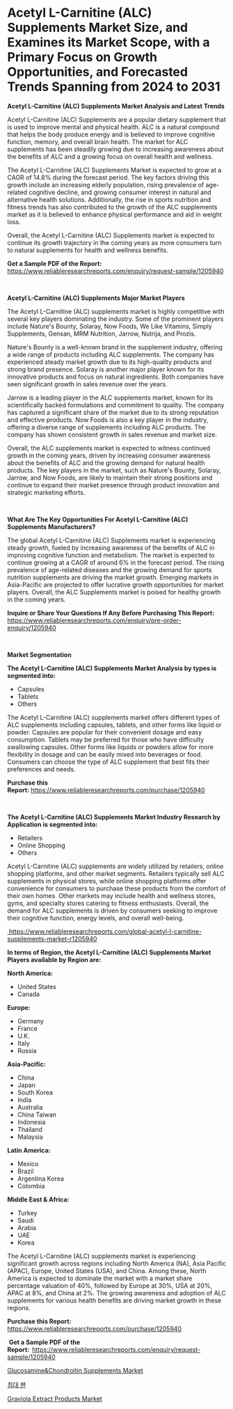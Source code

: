 <p><h1>Acetyl L-Carnitine (ALC) Supplements Market Size, and Examines its Market Scope, with a Primary Focus on Growth Opportunities, and Forecasted Trends Spanning from 2024 to 2031</h1></p><p><strong>Acetyl L-Carnitine (ALC) Supplements Market Analysis and Latest Trends</strong></p>
<p><p>Acetyl L-Carnitine (ALC) Supplements are a popular dietary supplement that is used to improve mental and physical health. ALC is a natural compound that helps the body produce energy and is believed to improve cognitive function, memory, and overall brain health. The market for ALC supplements has been steadily growing due to increasing awareness about the benefits of ALC and a growing focus on overall health and wellness.</p><p>The Acetyl L-Carnitine (ALC) Supplements Market is expected to grow at a CAGR of 14.8% during the forecast period. The key factors driving this growth include an increasing elderly population, rising prevalence of age-related cognitive decline, and growing consumer interest in natural and alternative health solutions. Additionally, the rise in sports nutrition and fitness trends has also contributed to the growth of the ALC supplements market as it is believed to enhance physical performance and aid in weight loss.</p><p>Overall, the Acetyl L-Carnitine (ALC) Supplements market is expected to continue its growth trajectory in the coming years as more consumers turn to natural supplements for health and wellness benefits.</p></p>
<p><strong>Get a Sample PDF of the Report:&nbsp;</strong> <a href="https://www.reliableresearchreports.com/enquiry/request-sample/1205940">https://www.reliableresearchreports.com/enquiry/request-sample/1205940</a></p>
<p>&nbsp;</p>
<p><strong>Acetyl L-Carnitine (ALC) Supplements Major Market Players</strong></p>
<p><p>The Acetyl L-Carnitine (ALC) supplements market is highly competitive with several key players dominating the industry. Some of the prominent players include Nature's Bounty, Solaray, Now Foods, We Like Vitamins, Simply Supplements, Gensan, MRM Nutrition, Jarrow, Nutrija, and Prozis.</p><p>Nature's Bounty is a well-known brand in the supplement industry, offering a wide range of products including ALC supplements. The company has experienced steady market growth due to its high-quality products and strong brand presence. Solaray is another major player known for its innovative products and focus on natural ingredients. Both companies have seen significant growth in sales revenue over the years.</p><p>Jarrow is a leading player in the ALC supplements market, known for its scientifically backed formulations and commitment to quality. The company has captured a significant share of the market due to its strong reputation and effective products. Now Foods is also a key player in the industry, offering a diverse range of supplements including ALC products. The company has shown consistent growth in sales revenue and market size.</p><p>Overall, the ALC supplements market is expected to witness continued growth in the coming years, driven by increasing consumer awareness about the benefits of ALC and the growing demand for natural health products. The key players in the market, such as Nature's Bounty, Solaray, Jarrow, and Now Foods, are likely to maintain their strong positions and continue to expand their market presence through product innovation and strategic marketing efforts.</p></p>
<p>&nbsp;</p>
<p><strong>What Are The Key Opportunities For Acetyl L-Carnitine (ALC) Supplements Manufacturers?</strong></p>
<p><p>The global Acetyl L-Carnitine (ALC) Supplements market is experiencing steady growth, fueled by increasing awareness of the benefits of ALC in improving cognitive function and metabolism. The market is expected to continue growing at a CAGR of around 6% in the forecast period. The rising prevalence of age-related diseases and the growing demand for sports nutrition supplements are driving the market growth. Emerging markets in Asia-Pacific are projected to offer lucrative growth opportunities for market players. Overall, the ALC Supplements market is poised for healthy growth in the coming years.</p></p>
<p><strong>Inquire or Share Your Questions If Any Before Purchasing This Report:</strong> <a href="https://www.reliableresearchreports.com/enquiry/pre-order-enquiry/1205940">https://www.reliableresearchreports.com/enquiry/pre-order-enquiry/1205940</a></p>
<p>&nbsp;</p>
<p><strong>Market Segmentation</strong></p>
<p><strong>The Acetyl L-Carnitine (ALC) Supplements Market Analysis by types is segmented into:</strong></p>
<p><ul><li>Capsules</li><li>Tablets</li><li>Others</li></ul></p>
<p><p>The Acetyl L-Carnitine (ALC) supplements market offers different types of ALC supplements including capsules, tablets, and other forms like liquid or powder. Capsules are popular for their convenient dosage and easy consumption. Tablets may be preferred for those who have difficulty swallowing capsules. Other forms like liquids or powders allow for more flexibility in dosage and can be easily mixed into beverages or food. Consumers can choose the type of ALC supplement that best fits their preferences and needs.</p></p>
<p><strong>Purchase this Report:&nbsp;</strong><a href="https://www.reliableresearchreports.com/purchase/1205940">https://www.reliableresearchreports.com/purchase/1205940</a></p>
<p>&nbsp;</p>
<p><strong>The Acetyl L-Carnitine (ALC) Supplements Market Industry Research by Application is segmented into:</strong></p>
<p><ul><li>Retailers</li><li>Online Shopping</li><li>Others</li></ul></p>
<p><p>Acetyl L-Carnitine (ALC) supplements are widely utilized by retailers, online shopping platforms, and other market segments. Retailers typically sell ALC supplements in physical stores, while online shopping platforms offer convenience for consumers to purchase these products from the comfort of their own homes. Other markets may include health and wellness stores, gyms, and specialty stores catering to fitness enthusiasts. Overall, the demand for ALC supplements is driven by consumers seeking to improve their cognitive function, energy levels, and overall well-being.</p></p>
<p><a href="https://www.reliableresearchreports.com/global-acetyl-l-carnitine-supplements-market-r1205940">&nbsp;https://www.reliableresearchreports.com/global-acetyl-l-carnitine-supplements-market-r1205940</a></p>
<p><strong>In terms of Region, the Acetyl L-Carnitine (ALC) Supplements Market Players available by Region are:</strong></p>
<p>
    <p> <strong> North America: </strong>
        <ul>
            <li>United States</li>
            <li>Canada</li>
        </ul>
        </p> 
    <p> <strong> Europe: </strong>
        <ul>
            <li>Germany</li>
            <li>France</li>
            <li>U.K.</li>
            <li>Italy</li>
            <li>Russia</li>
        </ul>
        </p> 
    <p> <strong> Asia-Pacific: </strong>
        <ul>
            <li>China</li>
            <li>Japan</li>
            <li>South Korea</li>
            <li>India</li>
            <li>Australia</li>
            <li>China Taiwan</li>
            <li>Indonesia</li>
            <li>Thailand</li>
            <li>Malaysia</li>
        </ul>
        </p> 
    <p> <strong> Latin America: </strong>
        <ul>
            <li>Mexico</li>
            <li>Brazil</li>
            <li>Argentina Korea</li>
            <li>Colombia</li>
        </ul>
        </p> 
    <p> <strong> Middle East & Africa: </strong>
        <ul>
            <li>Turkey</li>
            <li>Saudi</li>
            <li>Arabia</li>
            <li>UAE</li>
            <li>Korea</li>
        </ul>
    </p>
    </p>
<p><p>The Acetyl L-Carnitine (ALC) supplements market is experiencing significant growth across regions including North America (NA), Asia Pacific (APAC), Europe, United States (USA), and China. Among these, North America is expected to dominate the market with a market share percentage valuation of 40%, followed by Europe at 30%, USA at 20%, APAC at 8%, and China at 2%. The growing awareness and adoption of ALC supplements for various health benefits are driving market growth in these regions.</p></p>
<p><strong>Purchase this Report: </strong><a href="https://www.reliableresearchreports.com/purchase/1205940">https://www.reliableresearchreports.com/purchase/1205940</a></p>
<p>&nbsp;<strong>Get a Sample PDF of the Report:&nbsp;&nbsp;</strong><a href="https://www.reliableresearchreports.com/enquiry/request-sample/1205940">https://www.reliableresearchreports.com/enquiry/request-sample/1205940</a></p>
<p><strong></strong></p>
<p><p><a href="https://github.com/Glendatilghmankmgz0rbhwpy/Market-Research-Report-List-2/blob/main/glucosaminechondroitin-supplements-market.md">Glucosamine&Chondroitin Supplements Market</a></p><p><a href="https://github.com/fernandotryO5lson96765/Market-Research-Report-List-1/blob/main/689733757502.md">침대 팬</a></p><p><a href="https://github.com/dx0328/Market-Research-Report-List-2/blob/main/graviola-extract-products-market.md">Graviola Extract Products Market</a></p></p>